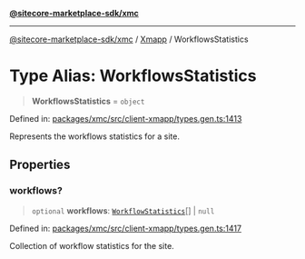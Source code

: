 [**@sitecore-marketplace-sdk/xmc**](../../../../README.md)

***

[@sitecore-marketplace-sdk/xmc](../../../../README.md) / [Xmapp](../README.md) / WorkflowsStatistics

# Type Alias: WorkflowsStatistics

> **WorkflowsStatistics** = `object`

Defined in: [packages/xmc/src/client-xmapp/types.gen.ts:1413](https://github.com/Sitecore/marketplace-sdk/blob/main/packages/xmc/src/client-xmapp/types.gen.ts#L1413)

Represents the workflows statistics for a site.

## Properties

### workflows?

> `optional` **workflows**: [`WorkflowStatistics`](WorkflowStatistics.md)[] \| `null`

Defined in: [packages/xmc/src/client-xmapp/types.gen.ts:1417](https://github.com/Sitecore/marketplace-sdk/blob/main/packages/xmc/src/client-xmapp/types.gen.ts#L1417)

Collection of workflow statistics for the site.
